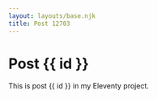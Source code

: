 ```yaml
---
layout: layouts/base.njk
title: Post 12703
---
```


# Post {{ id }}

This is post {{ id }} in my Eleventy project.

